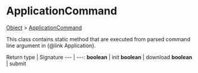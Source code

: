 
# ApplicationCommand

[Object]() > [ApplicationCommand](nullfr/faylixe/googlecodejam/client/application/ApplicationCommand.md)


<p>This class contains static method that are
 executed from parsed command line argument in
 {@link Application}.</p>

Return type | Signature
--- | ---:
**boolean** | init
**boolean** | download
**boolean** | submit
